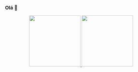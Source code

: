 ### Olá 👋

<div align="center">
  <a href="https://github.com/migueldsp">
  <img height="170em" src="https://github-readme-stats.vercel.app/api?username=migueldsp&show_icons=true&theme=dark&include_all_commits=true&count_private=true"/>
  <img height="170em" src="https://github-readme-stats.vercel.app/api/top-langs/?username=migueldsp&layout=compact&langs_count=7&theme=dark"/>
</div>

<!--
**migueldsp/migueldsp** is a ✨ _special_ ✨ repository because its `README.md` (this file) appears on your GitHub profile.

Here are some ideas to get you started:

- 🔭 I’m currently working on ...
- 🌱 I’m currently learning ...
- 👯 I’m looking to collaborate on ...
- 🤔 I’m looking for help with ...
- 💬 Ask me about ...
- 📫 How to reach me: ...
- 😄 Pronouns: ...
- ⚡ Fun fact: ...
-->
